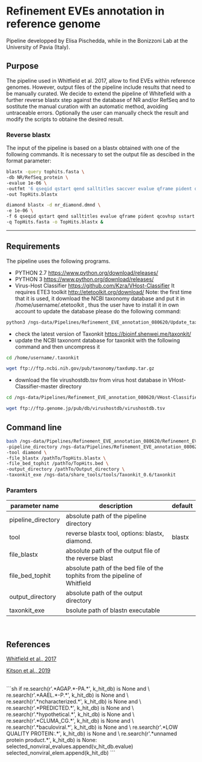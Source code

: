 # Refinement EVEs annotation in reference genome

Pipeline developped by Elisa Pischedda, while in the Bonizzoni Lab at the University of Pavia (Italy).

## Purpose

The pipeline used in Whitfield et al. 2017, allow to find EVEs within reference genomes. However, output files of the pipeline include results that need to be manually curated. We decide to extend the pipeline of Whitefield with a further reverse blastx step against the database of NR and/or RefSeq and to sostitute the manual curation with an automatic method, avoiding untraceable errors. Optionally the user can manually check the result and modify the scripts to obtaine the desired result.

### Reverse blastx
The input of the pipeline is based on a blastx obtained with one of the following commands. It is necessary to set the output file as descibed in the format parameter:

```sh
blastx -query tophits.fasta \
-db NR/RefSeq_protein \
-evalue 1e-06 \
-outfmt '6 qseqid qstart qend salltitles saccver evalue qframe pident qcovs sstart send slen staxid' \
-out TopHits.blastx
```
```sh
diamond blastx -d nr_diamond.dmnd \
-e 1e-06 \
-f 6 qseqid qstart qend salltitles evalue qframe pident qcovhsp sstart send slen staxids \
-q TopHits.fasta -o TopHits.blastx &
```

- - - -

## Requirements
The pipeline uses the following programs.

* PYTHON 2.7 https://www.python.org/download/releases/
* PYTHON 3 https://www.python.org/download/releases/
* Virus-Host Classifier https://github.com/Kzra/VHost-Classifier
  It requires ETE3 toolkit http://etetoolkit.org/download/
  Note: the first time that it is used, it download the NCBI taxonomy database and put it in /home/username/.etetoolkit , thus the user have to install it in own account
        to update the database please do the following command:

```sh
python3 /ngs-data/Pipelines/Refinement_EVE_annotation_080620/Update_taxon_localdb.py

```

* check the latest version of Taxonkit https://bioinf.shenwei.me/taxonkit/
* update the NCBI taxonomt database for taxonkit with the following command and then uncompress it

```sh
cd /home/username/.taxonkit

wget ftp://ftp.ncbi.nih.gov/pub/taxonomy/taxdump.tar.gz

```

* download the file virushostdb.tsv from virus host database in VHost-Classifier-master directory

```sh
cd /ngs-data/Pipelines/Refinement_EVE_annotation_080620/VHost-Classifier-master

wget ftp://ftp.genome.jp/pub/db/virushostdb/virushostdb.tsv

```

## Command line

```sh
bash /ngs-data/Pipelines/Refinement_EVE_annotation_080620/Refinement_EVE_Annotation.sh \
-pipeline_directory /ngs-data/Pipelines/Refinement_EVE_annotation_080620 \
-tool diamond \
-file_blastx /pathTo/TopHits.blastx \
-file_bed_tophit /pathTo/TopHits.bed \
-output_directory /pathTo/Output_directory \
-taxonkit_exe /ngs-data/share_tools/tools/Taxonkit_0.6/taxonkit
```

### Paramters

| parameter name                          | description                                                                             | default |
|-----------------------------------------|-----------------------------------------------------------------------------------------|---------|
| pipeline_directory                      | absolute path of the pipeline directory                                                 |         |
| tool                                    | reverse blastx tool, options: blastx, diamond.                                          | blastx  |
| file_blastx                             | absolute path of the output file of the reverse blast                                   |         |
| file_bed_tophit                         | absolute path of the bed file of the tophits from the pipeline of Whitfield             |         |
| output_directory                        | absolute path of the output directory                                                   |         |
| taxonkit_exe                            | bsolute path of blastn executable                                                       |         |

<br>

## References
[Whitfield et al., 2017]('https://www.ncbi.nlm.nih.gov/pmc/articles/PMC5698160' "Whitfield et al., 2017")

[Kitson et al., 2019]('https://academic.oup.com/bioinformatics/article-abstract/35/19/3867/5368011?redirectedFrom=fulltext' "Kitson et al., 2019")

<br>
```sh
if re.search(r'.*AGAP.*-PA.*', k_hit_db) is None and \
    re.search(r'.*AAEL.*-P.*', k_hit_db) is None and \
    re.search(r'.*ncharacterized.*', k_hit_db) is None and \
    re.search(r'.*PREDICTED.*', k_hit_db) is None and \
    re.search(r'.*hypothetical.*', k_hit_db) is None and \
    re.search(r'.*CLUMA_CG.*', k_hit_db) is None and \
    re.search(r'.*baculoviral.*', k_hit_db) is None and \
    re.search(r'.*LOW QUALITY PROTEIN:.*', k_hit_db) is None and \
    re.search(r'.*unnamed protein product.*', k_hit_db) is None:
    selected_nonviral_evalues.append(v_hit_db.evalue)
    selected_nonviral_elem.append(k_hit_db)
```
<br>
<br>
<br>
